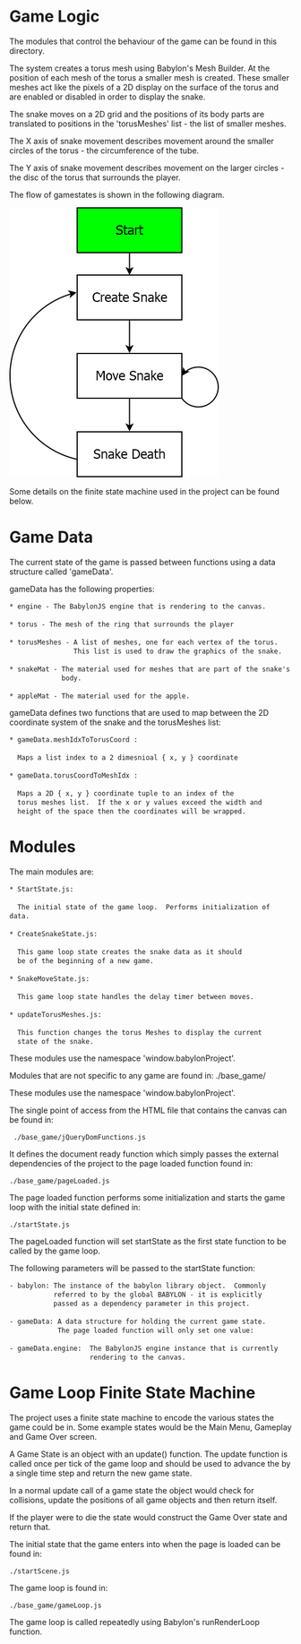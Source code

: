 Game Logic
==========

The modules that control the behaviour of the game can be found in this
directory.  

The system creates a torus mesh using Babylon's Mesh Builder.  At the 
position of each mesh of the torus a smaller mesh is created.  These 
smaller meshes act like the pixels of a 2D display on the surface of the
torus and are enabled or disabled in order to display the snake.

The snake moves on a 2D grid and the positions of its body parts are 
translated to positions in the 'torusMeshes' list - the list of smaller 
meshes.  

The X axis of snake movement describes movement around the smaller circles
of the torus - the circumference of the tube.

The Y axis of snake movement describes movement on the larger circles - 
the disc of the torus that surrounds the player.

The flow of gamestates is shown in the following diagram.

![Game state flowchart]( state-flow.png "Game State Flowchart")

Some details on the finite state machine used in the project can be
found below.

Game Data
=========

The current state of the game is passed between functions using a data
structure called 'gameData'.  

gameData has the following properties:

    * engine - The BabylonJS engine that is rendering to the canvas.

    * torus - The mesh of the ring that surrounds the player
    
    * torusMeshes - A list of meshes, one for each vertex of the torus.
                    This list is used to draw the graphics of the snake.
    
    * snakeMat - The material used for meshes that are part of the snake's
                 body.
 
    * appleMat - The material used for the apple.

gameData defines two functions that are used to map between the 2D
coordinate system of the snake and the torusMeshes list:

    * gameData.meshIdxToTorusCoord :

      Maps a list index to a 2 dimesnioal { x, y } coordinate

    * gameData.torusCoordToMeshIdx :
 
      Maps a 2D { x, y } coordinate tuple to an index of the 
      torus meshes list.  If the x or y values exceed the width and
      height of the space then the coordinates will be wrapped.


Modules
=======

The main modules are:

    * StartState.js: 

      The initial state of the game loop.  Performs initialization of data.

    * CreateSnakeState.js:
      
      This game loop state creates the snake data as it should
      be of the beginning of a new game.

    * SnakeMoveState.js:

      This game loop state handles the delay timer between moves.

    * updateTorusMeshes.js:

      This function changes the torus Meshes to display the current
      state of the snake.

These modules use the namespace 'window.babylonProject'.

Modules that are not specific to any game are found in:
    ./base_game/

These modules use the namespace 'window.babylonProject'.

The single point of access from the HTML file that contains the canvas
can be found in:
    
     ./base_game/jQueryDomFunctions.js

It defines the document ready function which simply passes the external
dependencies of the project to the page loaded function found in:

    ./base_game/pageLoaded.js

The page loaded function performs some initialization and starts the game
loop with the initial state defined in:

    ./startState.js

The pageLoaded function will set startState as the first state function
to be called by the game loop.

The following parameters will be passed to the startState function:

    - babylon: The instance of the babylon library object.  Commonly
               referred to by the global BABYLON - it is explicitly
               passed as a dependency parameter in this project.

    - gameData: A data structure for holding the current game state.
                The page loaded function will only set one value:

    - gameData.engine:  The BabylonJS engine instance that is currently
                        rendering to the canvas.

Game Loop Finite State Machine
==============================

The project uses a finite state machine to encode the various states the
game could be in.  Some example states would be the Main Menu, Gameplay
and Game Over screen.

A Game State is an object with an update() function.  The update function
is called once per tick of the game loop and should be used to advance the
by a single time step and return the new game state.

In a normal update call of a game state the object would check for 
collisions, update the positions of all game objects and then return itself.

If the player were to die the state would construct the Game Over state and
return that.

The initial state that the game enters into when the page is loaded can
be found in:
   
    ./startScene.js

The game loop is found in:
    
    ./base_game/gameLoop.js

The game loop is called repeatedly using Babylon's runRenderLoop function.
